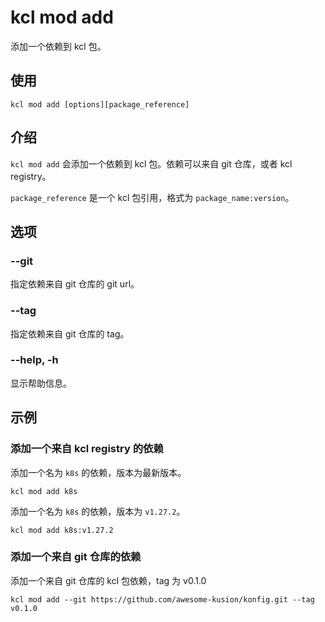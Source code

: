 # kcl mod add

添加一个依赖到 kcl 包。

## 使用

```shell
kcl mod add [options][package_reference]
```

## 介绍

`kcl mod add` 会添加一个依赖到 kcl 包。依赖可以来自 git 仓库，或者 kcl registry。

`package_reference` 是一个 kcl 包引用，格式为 `package_name:version`。

## 选项

### --git

指定依赖来自 git 仓库的 git url。

### --tag

指定依赖来自 git 仓库的 tag。

### --help, -h

显示帮助信息。

## 示例

### 添加一个来自 kcl registry 的依赖

添加一个名为 `k8s` 的依赖，版本为最新版本。

```shell
kcl mod add k8s
```

添加一个名为 `k8s` 的依赖，版本为 `v1.27.2`。

```shell
kcl mod add k8s:v1.27.2
```

### 添加一个来自 git 仓库的依赖

添加一个来自 git 仓库的 kcl 包依赖，tag 为 v0.1.0

```shell
kcl mod add --git https://github.com/awesome-kusion/konfig.git --tag v0.1.0
```
